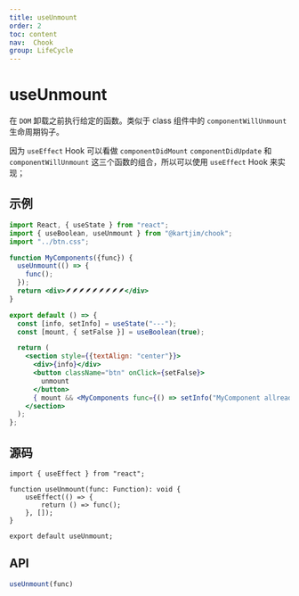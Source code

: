 ```yaml
---
title: useUnmount
order: 2
toc: content
nav:  Chook
group: LifeCycle
---
```


# useUnmount
在 `DOM` 卸载之前执行给定的函数。类似于 class 组件中的 `componentWillUnmount` 生命周期钩子。

因为 `useEffect` Hook 可以看做 `componentDidMount` `componentDidUpdate` 和 `componentWillUnmount` 这三个函数的组合，所以可以使用 `useEffect` Hook 来实现；

## 示例
```jsx
import React, { useState } from "react";
import { useBoolean, useUnmount } from "@kartjim/chook";
import "../btn.css";

function MyComponents({func}) {
  useUnmount(() => {
    func();
  });
  return <div>🪶🪶🪶🪶🪶🪶🪶🪶🪶</div>
}

export default () => {
  const [info, setInfo] = useState("---");
  const [mount, { setFalse }] = useBoolean(true);

  return (
    <section style={{textAlign: "center"}}>
      <div>{info}</div>
      <button className="btn" onClick={setFalse}>
        unmount
      </button>
      { mount && <MyComponents func={() => setInfo("MyComponent allready remove!")}/>}
    </section>
  );
};
```

## 源码
```tsx | pure
import { useEffect } from "react";

function useUnmount(func: Function): void {
    useEffect(() => {
        return () => func();
    }, []);
}

export default useUnmount;
```

## API
```js | pure
useUnmount(func)
```
